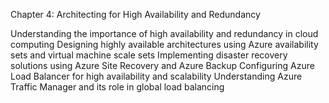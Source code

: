 Chapter 4: Architecting for High Availability and Redundancy

Understanding the importance of high availability and redundancy in cloud computing
Designing highly available architectures using Azure availability sets and virtual machine scale sets
Implementing disaster recovery solutions using Azure Site Recovery and Azure Backup
Configuring Azure Load Balancer for high availability and scalability
Understanding Azure Traffic Manager and its role in global load balancing